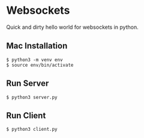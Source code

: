 # Websockets

Quick and dirty hello world for websockets in python. 

## Mac Installation

```
$ python3 -m venv env
$ source env/bin/activate
```

## Run Server

```
$ python3 server.py
```

## Run Client

```
$ python3 client.py
```